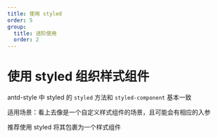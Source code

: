 ```yaml
---
title: 使用 styled
order: 5
group:
  title: 进阶使用
  order: 2
---
```


# 使用 styled 组织样式组件

antd-style 中 styled 的 `styled` 方法和 `styled-component` 基本一致

适用场景：看上去像是一个自定义样式组件的场景，且可能会有相应的入参

推荐使用 styled 将其包裹为一个样式组件
